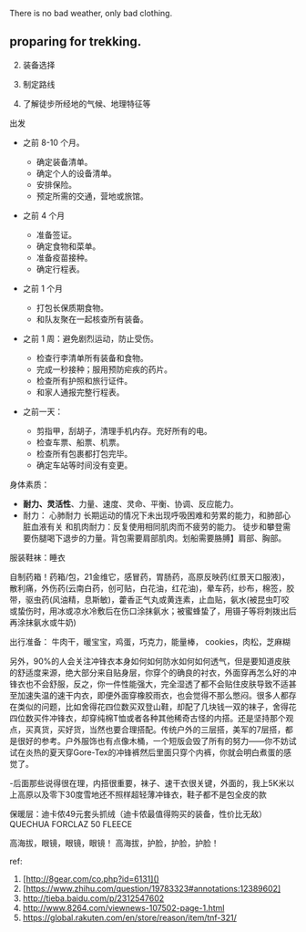 
There is no bad weather, only bad clothing.


## proparing for trekking.

2. 装备选择

3. 制定路线

4. 了解徒步所经地的气候、地理特征等


出发

* 之前 8-10 个月。
    - 确定装备清单。
    - 确定个人的设备清单。
    - 安排保险。
    - 预定所需的交通，营地或旅馆。

* 之前 4 个月
    - 准备签证。
    - 确定食物和菜单。
    - 准备疫苗接种。
    - 确定行程表。

* 之前 1 个月
    - 打包长保质期食物。
    - 和队友聚在一起核查所有装备。

* 之前 1 周：避免剧烈运动，防止受伤。
    - 检查行李清单所有装备和食物。
    - 完成一秒接种；服用预防疟疾的药片。
    - 检查所有护照和旅行证件。
    - 和家人通报完整行程表。

* 之前一天：
    - 剪指甲，刮胡子，清理手机内存。充好所有的电。
    - 检查车票、船票、机票。
    - 检查所有包裹都打包完毕。
    - 确定车站等时间没有变更。




身体素质：
- **耐力、灵活性**、力量、速度、灵命、平衡、协调、反应能力。
- 耐力： 心肺耐力 长期运动的情况下未出现呼吸困难和劳累的能力，和肺部心脏血液有关
       和肌肉耐力：反复使用相同肌肉而不疲劳的能力。
       徒步和攀登需要伤腿喝下退步的力量。背包需要肩部肌肉。划船需要胳膊】肩部、胸部。



服装鞋袜：睡衣


自制药箱！药箱/包，21金维它，感冒药，胃肠药，高原反映药(红景天口服液)，散利痛，外伤药(云南白药，创可贴，白花油，红花油)，晕车药，纱布，棉签，胶带，驱虫药(风油精，息斯敏)，藿香正气丸或黄连素，止血贴，氨水(被昆虫叮咬或蛰伤时，用冰或凉水冷敷后在伤口涂抹氨水；被蜜蜂蛰了，用镊子等将刺拨出后再涂抹氨水或牛奶)


出行准备： 牛肉干，暖宝宝，鸡蛋，巧克力，能量棒， cookies，肉松，芝麻糊




另外，90%的人会关注冲锋衣本身如何如何防水如何如何透气，但是要知道皮肤的舒适度来源，绝大部分来自贴身层，你穿个的确良的衬衣，外面穿再怎么好的冲锋衣也不会舒服，反之，你一件性能强大，完全湿透了都不会贴住皮肤导致不适甚至加速失温的速干内衣，即便外面穿橡胶雨衣，也会觉得不那么憋闷。很多人都存在类似的问题，比如舍得花四位数买双登山鞋，却配了几块钱一双的袜子，舍得花四位数买件冲锋衣，却穿纯棉T恤或者各种其他稀奇古怪的内搭。还是坚持那个观点，买真货，买好货，当然也要合理搭配。传统户外的三层搭，美军的7层搭，都是很好的参考。户外服饰也有点像木桶，一个短版会毁了所有的努力——你不妨试试在炎热的夏天穿Gore-Tex的冲锋裤然后里面只穿个内裤，你就会明白煮蛋的感觉了。


-后面那些说得很在理，内搭很重要，袜子、速干衣很关键，外面的，我上5K米以上高原以及零下30度雪地还不照样超轻薄冲锋衣，鞋子都不是包全皮的款

保暖层：迪卡侬49元套头抓绒（迪卡侬最值得购买的装备，性价比无敌）
QUECHUA FORCLAZ 50 FLEECE 

高海拔，眼镜，眼镜，眼镜！
高海拔，护脸，护脸，护脸！

ref:

1. [http://8gear.com/co.php?id=6131]()
2. [https://www.zhihu.com/question/19783323#annotations:12389602]
3. http://tieba.baidu.com/p/2312547602
4. http://www.8264.com/viewnews-107502-page-1.html
5. https://global.rakuten.com/en/store/reason/item/tnf-321/